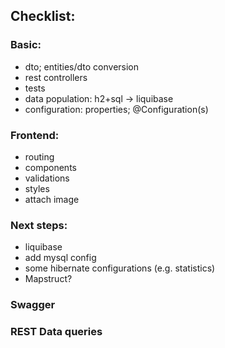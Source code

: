## Checklist:

### Basic:
* dto; entities/dto conversion
* rest controllers
* tests
* data population: h2+sql -> liquibase
* configuration: properties; @Configuration(s)

### Frontend:
* routing
* components
* validations
* styles
* attach image

### Next steps:
* liquibase
* add mysql config
* some hibernate configurations (e.g. statistics)
* Mapstruct?

### Swagger

### REST Data queries